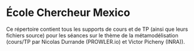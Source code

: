 # École Chercheur Mexico

Ce répertoire contient tous les supports de cours et de TP (ainsi que leurs fichiers source) pour les séances sur le thème de la métamodélisation (cours/TP par Nicolas Durrande (PROWLER.io) et Victor Picheny (INRA)).

